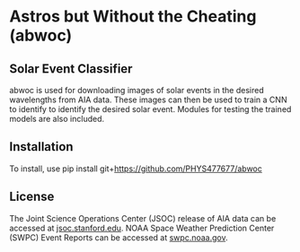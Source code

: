 # Astros but Without the Cheating (abwoc)

## Solar Event Classifier 
abwoc is used for downloading images of solar events in the desired wavelengths from AIA data. These images can then be used to train a CNN to identify to identify the desired solar event. Modules for testing the trained models are also included.  

## Installation
To install, use
    pip install git+https://github.com/PHYS477677/abwoc

## License
The Joint Science Operations Center (JSOC) release of AIA data can be accessed at [jsoc.stanford.edu](http://jsoc.stanford.edu/). NOAA Space Weather Prediction Center (SWPC) Event Reports can be accessed at [swpc.noaa.gov](https://www.swpc.noaa.gov/products/solar-and-geophysical-event-reports).
